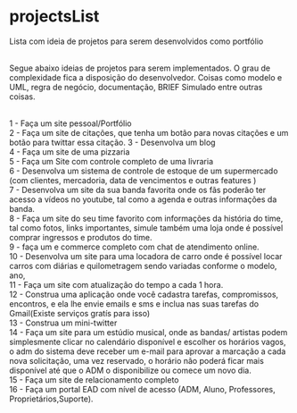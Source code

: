 # projectsList
Lista com ideia de projetos para serem desenvolvidos como portfólio<br><br>

Segue abaixo ideias de projetos para serem implementados. O grau de complexidade fica a disposição do desenvolvedor. Coisas como modelo e UML, regra de negócio, documentação, BRIEF Simulado  entre outras coisas.<br><br>

1 - Faça um site pessoal/Portfólio<br>
2 - Faça um site de citações, que tenha um botão para novas citações e um botão para twittar essa citação. 
3 - Desenvolva um blog<br>
4 - Faça um site de uma  pizzaria<br>
5 - Faça um Site com controle completo de uma livraria<br>
6 - Desenvolva um sistema de controle de estoque de um supermercado (com clientes, mercadoria, data de vencimentos e outras features )<br>
7 - Desenvolva um site da sua banda favorita onde os fãs poderão ter acesso a vídeos no youtube, tal como a agenda e outras informações da banda.<br>
8 - Faça um site do seu time favorito com informações da história do time, tal como fotos, links importantes, simule também uma loja onde é possível comprar ingressos e produtos do time.<br>
9 - faça um e commerce completo com chat de atendimento online.<br>
10 - Desenvolva um site para uma locadora de carro onde é possível locar carros com diárias e quilometragem sendo variadas conforme o modelo, ano, <br>
11 - Faça um site com atualização do tempo a cada 1 hora.<br>
12 - Construa uma aplicação onde você cadastra tarefas, compromissos, encontros, e ela lhe envie emails e sms e inclua nas suas tarefas do Gmail(Existe serviços gratís para isso)<br>
13 - Construa um mini-twitter <br>
14 - Faça um site para um estúdio musical, onde as bandas/ artistas podem simplesmente clicar no calendário disponível e escolher os horários vagos, o adm do sistema deve receber um e-mail para aprovar a marcação a cada nova solicitação, uma vez reservado, o horário não poderá ficar mais disponível até que o ADM o disponibilize ou comece um novo dia.<br>
15 - Faça um site de relacionamento completo<br>
16 - Faça um portal EAD com nível de acesso (ADM, Aluno, Professores, Proprietários,Suporte).



